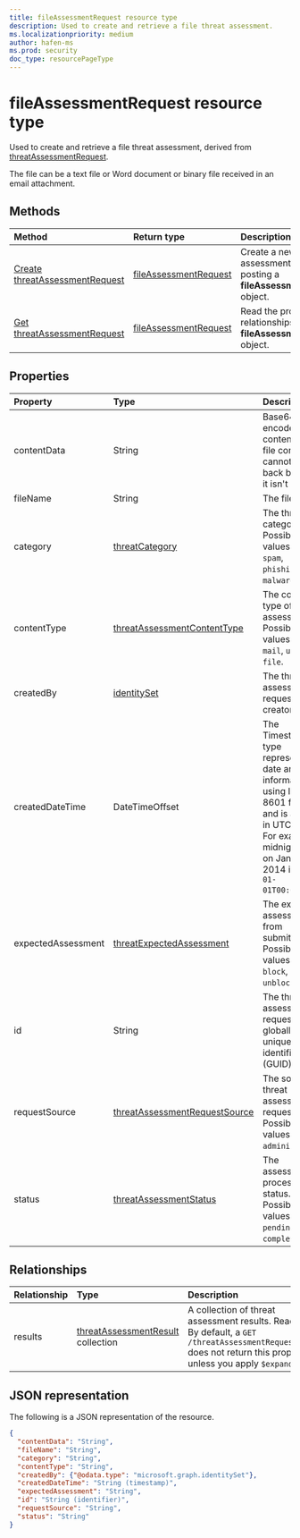 ```yaml
---
title: fileAssessmentRequest resource type
description: Used to create and retrieve a file threat assessment.
ms.localizationpriority: medium
author: hafen-ms
ms.prod: security
doc_type: resourcePageType
---
```


# fileAssessmentRequest resource type

Used to create and retrieve a file threat assessment, derived from [threatAssessmentRequest](threatAssessmentRequest.md).

The file can be a text file or Word document or binary file received in an email attachment.

## Methods

| Method                                                                                          | Return type                                       | Description                                                                         |
| :---------------------------------------------------------------------------------------------- | :------------------------------------------------ | :---------------------------------------------------------------------------------- |
| [Create threatAssessmentRequest](../api/informationprotection-post-threatassessmentrequests.md) | [fileAssessmentRequest](fileAssessmentRequest.md) | Create a new file assessment request by posting a **fileAssessmentRequest** object. |
| [Get threatAssessmentRequest](../api/threatassessmentrequest-get.md)                            | [fileAssessmentRequest](fileassessmentrequest.md) | Read the properties and relationships of a **fileAssessmentRequest** object.        |

## Properties

| Property           | Type                                                                           | Description                                                                                                                                                                  |
| :----------------- | :----------------------------------------------------------------------------- | :--------------------------------------------------------------------------------------------------------------------------------------------------------------------------- |
| contentData        | String                                                                         | Base64 encoded file content. The file content cannot fetch back because it isn't stored.                                                                                     |
| fileName           | String                                                                         | The file name.                                                                                                                                                               |
| category           | [threatCategory](enums.md#threatcategory-values)                               | The threat category. Possible values are: `spam`, `phishing`, `malware`.                                                                                                     |
| contentType        | [threatAssessmentContentType](enums.md#threatassessmentcontenttype-values)     | The content type of threat assessment. Possible values are: `mail`, `url`, `file`.                                                                                           |
| createdBy          | [identitySet](identityset.md)                                                  | The threat assessment request creator.                                                                                                                                       |
| createdDateTime    | DateTimeOffset                                                                 | The Timestamp type represents date and time information using ISO 8601 format and is always in UTC time. For example, midnight UTC on Jan 1, 2014 is `2014-01-01T00:00:00Z`. |
| expectedAssessment | [threatExpectedAssessment](enums.md#threatexpectedassessment-values)           | The expected assessment from submitter. Possible values are: `block`, `unblock`.                                                                                             |
| id                 | String                                                                         | The threat assessment request ID is a globally unique identifier (GUID).                                                                                                     |
| requestSource      | [threatAssessmentRequestSource](enums.md#threatassessmentrequestsource-values) | The source of threat assessment request. Possible values are: `administrator`.                                                                                               |
| status             | [threatAssessmentStatus](enums.md#threatassessmentstatus-values)               | The assessment process status. Possible values are: `pending`, `completed`.                                                                                                  |

## Relationships

| Relationship | Type                                                           | Description                                                                                                                                                              |
| :----------- | :------------------------------------------------------------- | :----------------------------------------------------------------------------------------------------------------------------------------------------------------------- |
| results      | [threatAssessmentResult](threatassessmentresult.md) collection | A collection of threat assessment results. Read-only. By default, a `GET /threatAssessmentRequests/{id}` does not return this property unless you apply `$expand` on it. |

## JSON representation

The following is a JSON representation of the resource.

<!-- {
  "blockType": "resource",
  "optionalProperties": [

  ],
  "@odata.type": "microsoft.graph.fileAssessmentRequest",
  "keyProperty": "id"
}-->

```json
{
  "contentData": "String",
  "fileName": "String",
  "category": "String",
  "contentType": "String",
  "createdBy": {"@odata.type": "microsoft.graph.identitySet"},
  "createdDateTime": "String (timestamp)",
  "expectedAssessment": "String",
  "id": "String (identifier)",
  "requestSource": "String",
  "status": "String"
}
```

<!-- uuid: 16cd6b66-4b1a-43a1-adaf-3a886856ed98
2019-02-04 14:57:30 UTC -->

<!-- {
  "type": "#page.annotation",
  "description": "fileAssessmentRequest resource",
  "keywords": "",
  "section": "documentation",
  "tocPath": ""
}-->
